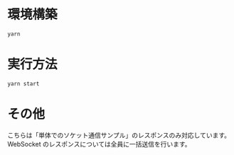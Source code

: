 # 環境構築

`yarn`<br />

# 実行方法

`yarn start`<br />

# その他

こちらは「単体でのソケット通信サンプル」のレスポンスのみ対応しています。<br>
WebSocket のレスポンスについては全員に一括送信を行います。
